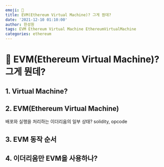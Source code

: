 ```yaml
---
emoji: 🧢
title: EVM(Ethereum Virtual Machine)? 그게 뭔데?
date: '2021-12-10 01:10:00'
author: 한성원
tags: EVM Ethereum Virtual Machine EthereumVirtualMachine
categories: ethereum
---
```



# 👋 EVM(Ethereum Virtual Machine)? 그게 뭔데?
## 1. Virtual Machine?

## 2. EVM(Ethereum Virtual Machine)
배포와 실행을 처리하는 이더리움의 일부
상태?
solidity, opcode
## 3. EVM 동작 순서

## 4. 이더리움만 EVM을 사용하나?


```toc

```